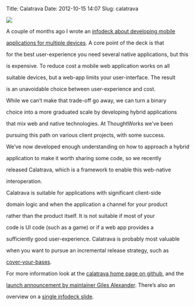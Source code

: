 Title: Calatrava
Date: 2012-10-15 14:07
Slug: calatrava

<div class="img floating">

[![](http://martinfowler.com/snips/calatrava-logo.png)](http://martinfowler.com/snips/201210151007.html)

</div>

</p>

A couple of months ago I wrote an
<a href="http://martinfowler.com/articles/multiMobile">infodeck about
developing mobile

applications for multiple devices</a>. A core point of the deck is that

for the best user-experience you need several native applications, but
this

is expensive. To reduce cost a mobile web application works on all

suitable devices, but a web-app limits your user-interface. The result

is an unavoidable choice between user-experience and cost.

</p>

While we can’t make that trade-off go away, we can turn a binary

choice into a more graduated scale by developing hybrid applications

that mix web and native technologies. At ThoughtWorks we’ve been

pursuing this path on various client projects, with some success.

We’ve now developed enough understanding on how to approach a hybrid

application to make it worth sharing some code, so we recently

released Calatrava, which is a framework to enable this web-native

interoperation.

</p>

Calatrava is suitable for applications with significant client-side

domain logic and when the application a channel for your product

rather than the product itself. It is not suitable if most of your

code is UI code (such as a game) or if a web app provides a

sufficiently good user-experience. Calatrava is probably most valuable

when you want to pursue an incremental release strategy, such as

[cover-your-bases](http://martinfowler.com/articles/mobileImplStrategy.html#cover-your-bases).

</p>

For more information look at the [calatrava home page on
github](http://calatrava.github.com/), and the

[launch announcement by maintainer Giles
Alexander](http://overwatering.org/blog/2012/10/announcing-calatrava/).
There’s also an

overview on a [single infodeck
slide](http://martinfowler.com/articles/multiMobile/#calatrava).

</p>

